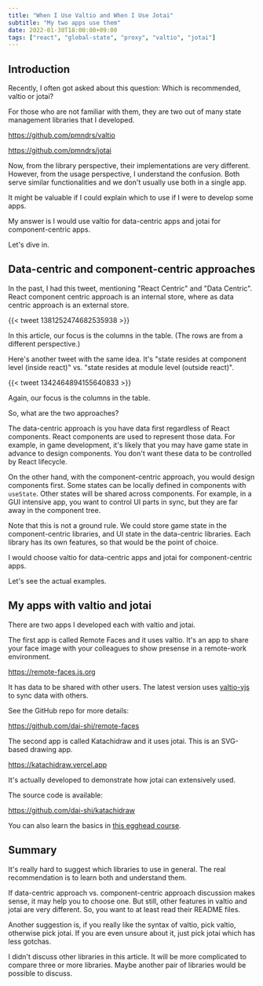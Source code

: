 ```yaml
---
title: "When I Use Valtio and When I Use Jotai"
subtitle: "My two apps use them"
date: 2022-01-30T18:00:00+09:00
tags: ["react", "global-state", "proxy", "valtio", "jotai"]
---
```


## Introduction

Recently, I often got asked about this question:
Which is recommended, valtio or jotai?

For those who are not familiar with them,
they are two out of many state management libraries that I developed.

<https://github.com/pmndrs/valtio>

<https://github.com/pmndrs/jotai>

Now, from the library perspective, their implementations are very different.
However, from the usage perspective, I understand the confusion.
Both serve similar functionalities and we don't usually use both
in a single app.

It might be valuable if I could explain which to use if
I were to develop some apps.

My answer is I would use valtio for data-centric apps and
jotai for component-centric apps.

Let's dive in.

## Data-centric and component-centric approaches

In the past, I had this tweet, mentioning
"React Centric" and "Data Centric".
React component centric approach is an internal store,
where as data centric approach is an external store.

{{< tweet 1381252474682535938 >}}

In this article, our focus is the columns in the table.
(The rows are from a different perspective.)

Here's another tweet with the same idea.
It's "state resides at component level (inside react)"
vs.
"state resides at module level (outside react)".

{{< tweet 1342464894155640833 >}}

Again, our focus is the columns in the table.

So, what are the two approaches?

The data-centric approach is you have data first regardless of
React components.
React components are used to represent those data.
For example, in game development, it's likely that
you may have game state in advance to design components.
You don't want these data to be controlled by React lifecycle.

On the other hand, with the component-centric approach,
you would design components first.
Some states can be locally defined in components with `useState`.
Other states will be shared across components.
For example, in a GUI intensive app, you want to control UI parts
in sync, but they are far away in the component tree.

Note that this is not a ground rule. We could store
game state in the component-centric libraries,
and UI state in the data-centric libraries.
Each library has its own features, so that would be
the point of choice.

I would choose valtio for data-centric apps
and jotai for component-centric apps.

Let's see the actual examples.

## My apps with valtio and jotai

There are two apps I developed each with valtio and jotai.

The first app is called Remote Faces and it uses valtio.
It's an app to share your face image with your colleagues
to show presense in a remote-work environment.

<https://remote-faces.js.org>

It has data to be shared with other users.
The latest version uses [valtio-yjs](https://github.com/dai-shi/valtio-yjs)
to sync data with others.

See the GitHub repo for more details:

<https://github.com/dai-shi/remote-faces>

The second app is called Katachidraw and it uses jotai.
This is an SVG-based drawing app.

<https://katachidraw.vercel.app>

It's actually developed to demonstrate how jotai can
extensively used.

The source code is available:

<https://github.com/dai-shi/katachidraw>

You can also learn the basics in
[this egghead course](https://egghead.io/courses/manage-application-state-with-jotai-atoms-2c3a29f0?af=egwzez).

## Summary

It's really hard to suggest which libraries to use in general.
The real recommendation is to learn both and understand them.

If data-centric approach vs. component-centric approach discussion
makes sense, it may help you to choose one. But still, other features
in valtio and jotai are very different. So, you want to at least
read their README files.

Another suggestion is, if you really like the syntax of valtio,
pick valtio, otherwise pick jotai.
If you are even unsure about it, just pick jotai which has less gotchas.

I didn't discuss other libraries in this article.
It will be more complicated to compare three or more libraries.
Maybe another pair of libraries would be possible to discuss.

